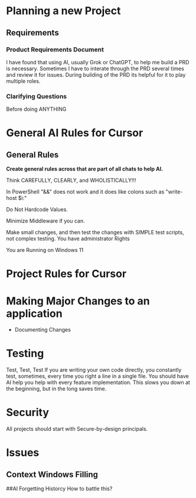# Planning a new Project
## Requirements
### Product Requirements Document
I have found that using AI, usually Grok or ChatGPT, to help me build a PRD is necessary. Sometimes I have to interate through the PRD several times and review it for issues.
During building of the PRD its helpful for it to play multiple roles.

### Clarifying Questions
Before doing ANYTHING

# General AI Rules for Cursor
## General Rules
**Create general rules across that are part of all chats to help AI.**

Think CAREFULLY, CLEARLY, and WHOLISTICALLY!!!

In PowerShell "&&" does not work and it does like colons such as "write-host $i:"

Do Not Hardcode Values.

Minimize Middleware if you can.

Make small changes, and then test the changes with SIMPLE test scripts, not complex testing.
You have administrator Rights

You are Running on Windows 11

# Project Rules for Cursor

# Making Major Changes to an application
- Documenting Changes

# Testing
Test, Test, Test
If you are writing your own code directly, you constantly test, sometimes, every time you right a line in a single file.
You should have AI help you help with every feature implementation. This slows you down at the beginning, but in the long saves time.

# Security
All projects should start with Secure-by-design principals.

# Issues
## Context Windows Filling
##AI Forgetting Historcy
How to battle this?
